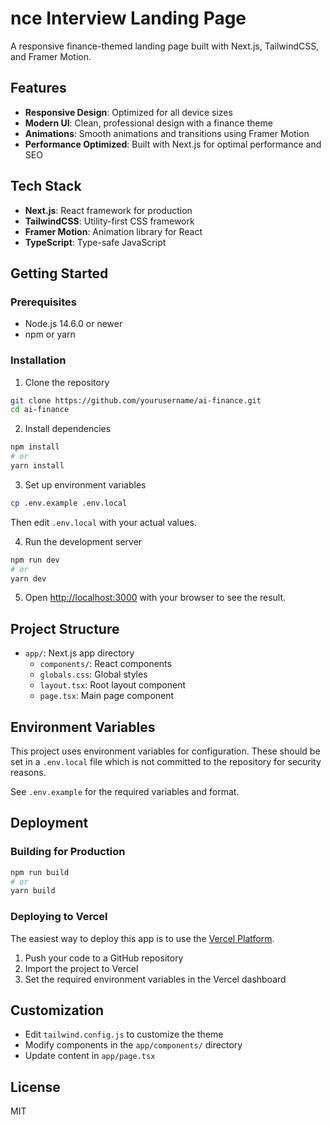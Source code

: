 # nce Interview Landing Page

A responsive finance-themed landing page built with Next.js, TailwindCSS, and Framer Motion.

## Features

- **Responsive Design**: Optimized for all device sizes
- **Modern UI**: Clean, professional design with a finance theme
- **Animations**: Smooth animations and transitions using Framer Motion
- **Performance Optimized**: Built with Next.js for optimal performance and SEO

## Tech Stack

- **Next.js**: React framework for production
- **TailwindCSS**: Utility-first CSS framework
- **Framer Motion**: Animation library for React
- **TypeScript**: Type-safe JavaScript

## Getting Started

### Prerequisites

- Node.js 14.6.0 or newer
- npm or yarn

### Installation

1. Clone the repository

```bash
git clone https://github.com/yourusername/ai-finance.git
cd ai-finance
```

2. Install dependencies

```bash
npm install
# or
yarn install
```

3. Set up environment variables

```bash
cp .env.example .env.local
```

Then edit `.env.local` with your actual values.

4. Run the development server

```bash
npm run dev
# or
yarn dev
```

5. Open [http://localhost:3000](http://localhost:3000) with your browser to see the result.

## Project Structure

- `app/`: Next.js app directory
  - `components/`: React components
  - `globals.css`: Global styles
  - `layout.tsx`: Root layout component
  - `page.tsx`: Main page component

## Environment Variables

This project uses environment variables for configuration. These should be set in a `.env.local` file which is not committed to the repository for security reasons.

See `.env.example` for the required variables and format.

## Deployment

### Building for Production

```bash
npm run build
# or
yarn build
```

### Deploying to Vercel

The easiest way to deploy this app is to use the [Vercel Platform](https://vercel.com/new).

1. Push your code to a GitHub repository
2. Import the project to Vercel
3. Set the required environment variables in the Vercel dashboard

## Customization

- Edit `tailwind.config.js` to customize the theme
- Modify components in the `app/components/` directory
- Update content in `app/page.tsx`

## License

MIT
